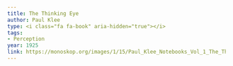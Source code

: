 ```yaml
---
title: The Thinking Eye
author: Paul Klee
type: <i class="fa fa-book" aria-hidden="true"></i>
tags:
- Perception
year: 1925
link: https://monoskop.org/images/1/15/Paul_Klee_Notebooks_Vol_1_The_Thinking_Eye.pdf
---
```

